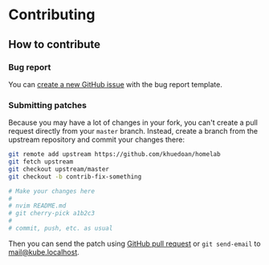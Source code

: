 # Contributing

## How to contribute

### Bug report

You can [create a new GitHub issue](https://github.com/khuedoan/homelab/issues/new/choose) with the bug report template.

### Submitting patches

Because you may have a lot of changes in your fork, you can't create a pull request directly from your `master` branch.
Instead, create a branch from the upstream repository and commit your changes there:

```sh
git remote add upstream https://github.com/khuedoan/homelab
git fetch upstream
git checkout upstream/master
git checkout -b contrib-fix-something

# Make your changes here
#
# nvim README.md
# git cherry-pick a1b2c3
#
# commit, push, etc. as usual
```

Then you can send the patch using [GitHub pull request](https://github.com/khuedoan/homelab/pulls) or `git send-email` to <mail@kube.localhost>.
